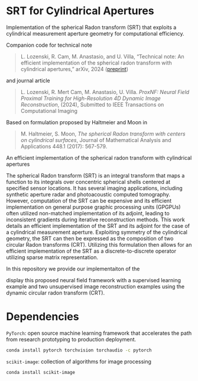 # SRT for Cylindrical Apertures
Implementation of the spherical Radon transform (SRT) that exploits a cylindrical measurement aperture geometry for computational efficiency.

Companion code for technical note

> L. Lozenski, R. Cam, M. Anastasio, and U. Villa, “Technical note: An efficient implementation of the spherical radon transform with cylindrical apertures,” arXiv, 2024 ([preprint](https://arxiv.org/abs/2205.05585?context=eess))

and journal article

> L. Lozenski, R. Mert Cam, M. Anastasio, U. Villa. _ProxNF: Neural Field Proximal Training for
High-Resolution 4D Dynamic Image Reconstruction_, (2024), Submitted to IEEE Transactions on Computational Imaging


Based on formulation proposed by Haltmeier and Moon in 

> M. Haltmeier, S. Moon, _The spherical Radon transform with centers on cylindrical surfaces_, Journal of Mathematical Analysis and Applications 448.1 (2017): 567-579.





An efficient implementation of the spherical radon transform with cylindrical apertures

The spherical Radon transform (SRT) is an integral transform that maps a function to its integrals over concentric spherical shells centered at specified sensor locations. It has several imaging applications, including synthetic aperture radar and photoacoustic computed tomography. However, computation of the SRT can be expensive and its efficient implementation on general purpose graphic processing units (GPGPUs) often utilized non-matched implementation of its adjoint, leading to inconsistent gradients during iterative reconstruction methods. This work details an efficient implementation of the SRT and its adjoint for the case of a cylindrical measurement aperture. Exploiting symmetry of the cylindrical geometry, the SRT can then be expressed as the composition of two circular Radon transforms (CRT).  Utilizing this formulation then allows for an efficient implementation of the SRT as a discrete-to-discrete operator utilizing sparse matrix representation.

In this repository we provide our implementaiton of the 

display this proposed neural field framework with a supervised learning example and two unsupervised image reconstruction examples using the dynamic circular radon transform (CRT).


# Dependencies 

`PyTorch`: open source machine learning framework that accelerates the path from research prototyping to production deployment.
```bash
conda install pytorch torchvision torchaudio -c pytorch
```

`scikit-image`: collection of algorithms for image processing
```bash
conda install scikit-image
```
